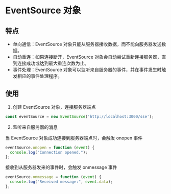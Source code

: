 # EventSource 对象

## 特点

- 单向通信：EventSource 对象只能从服务器接收数据，而不能向服务器发送数据。
- 自动重连：如果连接断开，EventSource 对象会自动尝试重新连接服务器，直到连接成功或达到最大重连次数为止。
- 事件处理：EventSource 对象可以监听来自服务器的事件，并在事件发生时触发相应的事件处理程序。

## 使用

1. 创建 EventSource 对象，连接服务器端点

```js
const eventSource = new EventSource('http://localhost:3000/sse');
```

2. 监听来自服务器的消息

当 EventSource 对象成功连接到服务器端点时，会触发 onopen 事件

```js
eventSource.onopen = function (event) {
  console.log("Connection opened.");
};
```

接收到从服务器发来的事件时，会触发 onmessage 事件

```js
eventSource.onmessage = function (event) {
  console.log("Received message:", event.data);
};
```

